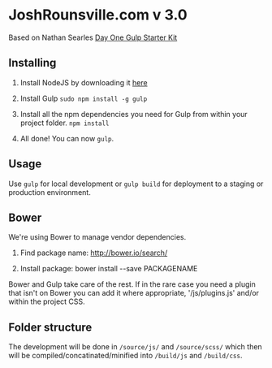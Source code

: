 # JoshRounsville.com v 3.0
Based on Nathan Searles [Day One Gulp Starter Kit](https://github.com/nathansearles/Day-One-Gulp-Starter-Kit)

## Installing
1. Install NodeJS by downloading it [here](http://nodejs.org/download/)

2. Install Gulp `sudo npm install -g gulp`

3. Install all the npm dependencies you need for Gulp from within your project folder. `npm install`

4. All done! You can now `gulp`.

## Usage
Use `gulp` for local development or `gulp build` for deployment to a staging or production environment.

## Bower
We're using Bower to manage vendor dependencies.

1. Find package name: http://bower.io/search/

2. Install package: bower install --save PACKAGENAME

Bower and Gulp take care of the rest. If in the rare case you need a plugin that isn't on Bower you can add it where appropriate, '/js/plugins.js' and/or within the project CSS.

## Folder structure
The development will be done in `/source/js/` and `/source/scss/` which then will be compiled/concatinated/minified into `/build/js` and `/build/css`.